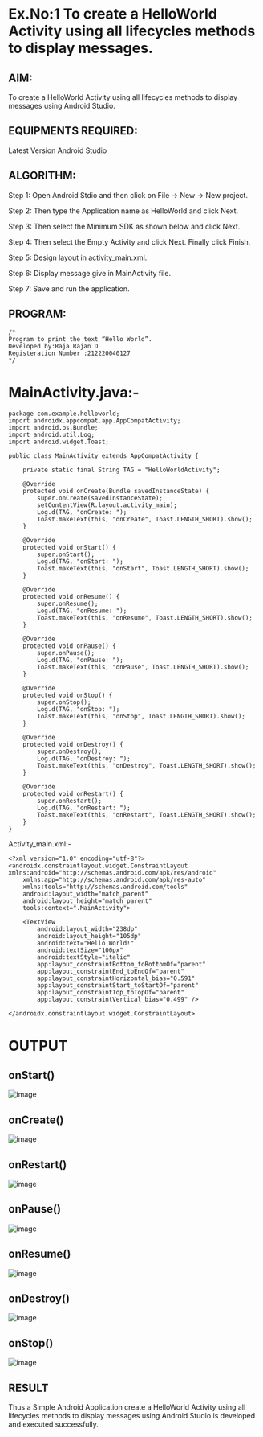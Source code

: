 # Ex.No:1 To create a HelloWorld Activity using all lifecycles methods to display messages.


## AIM:

To create a HelloWorld Activity using all lifecycles methods to display messages using Android Studio.

## EQUIPMENTS REQUIRED:

Latest Version Android Studio

## ALGORITHM:

Step 1: Open Android Stdio and then click on File -> New -> New project.

Step 2: Then type the Application name as HelloWorld and click Next. 

Step 3: Then select the Minimum SDK as shown below and click Next.

Step 4: Then select the Empty Activity and click Next. Finally click Finish.

Step 5: Design layout in activity_main.xml.

Step 6: Display message give in MainActivity file.

Step 7: Save and run the application.

## PROGRAM:
```
/*
Program to print the text “Hello World”.
Developed by:Raja Rajan D 
Registeration Number :212220040127
*/
```
# MainActivity.java:-
```
package com.example.helloworld;
import androidx.appcompat.app.AppCompatActivity;
import android.os.Bundle;
import android.util.Log;
import android.widget.Toast;

public class MainActivity extends AppCompatActivity {

    private static final String TAG = "HelloWorldActivity";

    @Override
    protected void onCreate(Bundle savedInstanceState) {
        super.onCreate(savedInstanceState);
        setContentView(R.layout.activity_main);
        Log.d(TAG, "onCreate: ");
        Toast.makeText(this, "onCreate", Toast.LENGTH_SHORT).show();
    }

    @Override
    protected void onStart() {
        super.onStart();
        Log.d(TAG, "onStart: ");
        Toast.makeText(this, "onStart", Toast.LENGTH_SHORT).show();
    }

    @Override
    protected void onResume() {
        super.onResume();
        Log.d(TAG, "onResume: ");
        Toast.makeText(this, "onResume", Toast.LENGTH_SHORT).show();
    }

    @Override
    protected void onPause() {
        super.onPause();
        Log.d(TAG, "onPause: ");
        Toast.makeText(this, "onPause", Toast.LENGTH_SHORT).show();
    }

    @Override
    protected void onStop() {
        super.onStop();
        Log.d(TAG, "onStop: ");
        Toast.makeText(this, "onStop", Toast.LENGTH_SHORT).show();
    }

    @Override
    protected void onDestroy() {
        super.onDestroy();
        Log.d(TAG, "onDestroy: ");
        Toast.makeText(this, "onDestroy", Toast.LENGTH_SHORT).show();
    }

    @Override
    protected void onRestart() {
        super.onRestart();
        Log.d(TAG, "onRestart: ");
        Toast.makeText(this, "onRestart", Toast.LENGTH_SHORT).show();
    }
}
```
Activity_main.xml:-
```
<?xml version="1.0" encoding="utf-8"?>
<androidx.constraintlayout.widget.ConstraintLayout xmlns:android="http://schemas.android.com/apk/res/android"
    xmlns:app="http://schemas.android.com/apk/res-auto"
    xmlns:tools="http://schemas.android.com/tools"
    android:layout_width="match_parent"
    android:layout_height="match_parent"
    tools:context=".MainActivity">

    <TextView
        android:layout_width="238dp"
        android:layout_height="105dp"
        android:text="Hello World!"
        android:textSize="100px"
        android:textStyle="italic"
        app:layout_constraintBottom_toBottomOf="parent"
        app:layout_constraintEnd_toEndOf="parent"
        app:layout_constraintHorizontal_bias="0.591"
        app:layout_constraintStart_toStartOf="parent"
        app:layout_constraintTop_toTopOf="parent"
        app:layout_constraintVertical_bias="0.499" />

</androidx.constraintlayout.widget.ConstraintLayout>
```
# OUTPUT
## onStart()
![image](https://github.com/Irenejecinthamerlin/Mobile-Application-Development/assets/128350225/4842cac2-c753-4a86-b3bd-675514f80013)
## onCreate()
![image](https://github.com/Irenejecinthamerlin/Mobile-Application-Development/assets/128350225/59e312dc-f115-44b4-8835-bee55b3a0139)
## onRestart()
![image](https://github.com/Irenejecinthamerlin/Mobile-Application-Development/assets/128350225/e59a5bd2-b9bc-4a8e-b5c0-aa6e8e063ba0)
## onPause()
![image](https://github.com/Irenejecinthamerlin/Mobile-Application-Development/assets/128350225/fab7fdd2-6a60-4fec-bd18-263320eb0cc1)
## onResume()
![image](https://github.com/Irenejecinthamerlin/Mobile-Application-Development/assets/128350225/d42b572e-a106-4d5b-b3a2-22cf6adc491e)
## onDestroy()
![image](https://github.com/Irenejecinthamerlin/Mobile-Application-Development/assets/128350225/17f10731-efb2-4842-ab6a-5620e7f8d64d)
## onStop()
![image](https://github.com/Irenejecinthamerlin/Mobile-Application-Development/assets/128350225/a2fdb3f6-57f1-4ad2-bd19-283f86feaf98)
## RESULT
Thus a Simple Android Application create a HelloWorld Activity using all lifecycles methods to display messages using Android Studio is developed and executed successfully.
